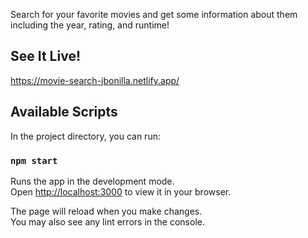 Search for your favorite movies and get some information about them including the year, rating, and runtime!

## See It Live!

https://movie-search-jbonilla.netlify.app/

## Available Scripts

In the project directory, you can run:

### `npm start`

Runs the app in the development mode.\
Open [http://localhost:3000](http://localhost:3000) to view it in your browser.

The page will reload when you make changes.\
You may also see any lint errors in the console.


